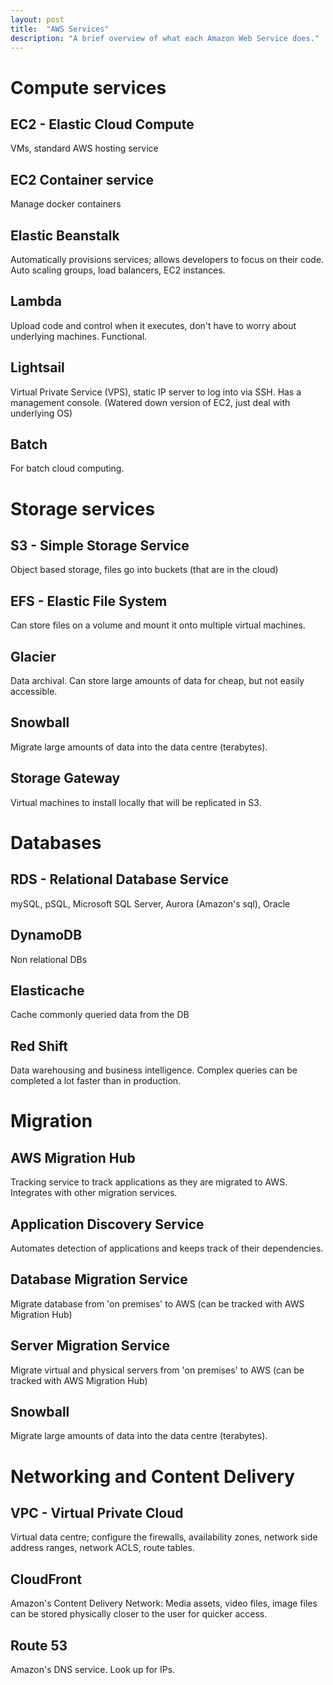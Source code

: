 ```yaml
---
layout: post
title:  "AWS Services"
description: "A brief overview of what each Amazon Web Service does."
---
```


# Compute services

## EC2 - Elastic Cloud Compute

VMs, standard AWS hosting service

## EC2 Container service

Manage docker containers

## Elastic Beanstalk

Automatically provisions services; allows developers to focus on their code. Auto scaling groups, load balancers, EC2 instances.

## Lambda

Upload code and control when it executes, don't have to worry about underlying machines. Functional.

## Lightsail

Virtual Private Service (VPS), static IP server to log into via SSH. Has a management console. (Watered down version of EC2, just deal with underlying OS)

## Batch

For batch cloud computing.

# Storage services

## S3 - Simple Storage Service

Object based storage, files go into buckets (that are in the cloud)

## EFS - Elastic File System

Can store files on a volume and mount it onto multiple virtual machines.

## Glacier

Data archival. Can store large amounts of data for cheap, but not easily accessible.

## Snowball

Migrate large amounts of data into the data centre (terabytes).

## Storage Gateway

Virtual machines to install locally that will be replicated in S3.

# Databases

## RDS - Relational Database Service

mySQL, pSQL, Microsoft SQL Server, Aurora (Amazon's sql), Oracle

## DynamoDB

Non relational DBs

## Elasticache

Cache commonly queried data from the DB

## Red Shift

Data warehousing and business intelligence. Complex queries can be completed a lot faster than in production.

# Migration

## AWS Migration Hub

Tracking service to track applications as they are migrated to AWS. Integrates with other migration services.

## Application Discovery Service

Automates detection of applications and keeps track of their dependencies.

## Database Migration Service

Migrate database from 'on premises' to AWS (can be tracked with AWS Migration Hub)

## Server Migration Service

Migrate virtual and physical servers from 'on premises' to AWS (can be tracked with AWS Migration Hub)

## Snowball

Migrate large amounts of data into the data centre (terabytes).

# Networking and Content Delivery

## VPC - Virtual Private Cloud

Virtual data centre; configure the firewalls, availability zones, network side address ranges, network ACLS, route tables.

## CloudFront

Amazon's Content Delivery Network: Media assets, video files, image files can be stored physically closer to the user for quicker access.

## Route 53

Amazon's DNS service. Look up for IPs.

